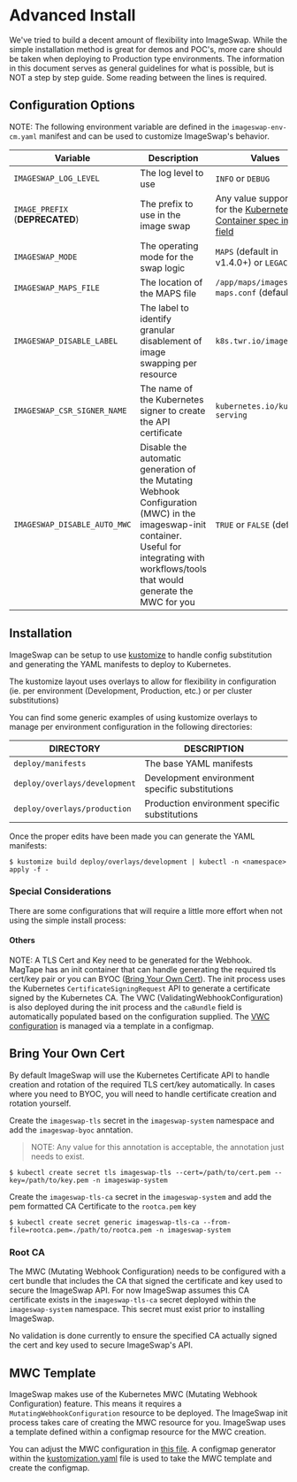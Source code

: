 # Advanced Install

We've tried to build a decent amount of flexibility into ImageSwap. While the simple installation method is great for demos and POC's, more care should be taken when deploying to Production type environments. The information in this document serves as general guidelines for what is possible, but is NOT a step by step guide. Some reading between the lines is required.

## Configuration Options

NOTE: The following environment variable are defined in the `imageswap-env-cm.yaml` manifest and can be used to customize ImageSwap's behavior.

| Variable                    | Description                                 | Values                        |
|---                          |---                                          |---                            |
| `IMAGESWAP_LOG_LEVEL`       | The log level to use                        | `INFO` or `DEBUG`             |
| `IMAGE_PREFIX` (**DEPRECATED**)          | The prefix to use in the image swap         | Any value supported for the [Kubernetes Container spec image field](https://kubernetes.io/docs/concepts/containers/images/#image-names)      |
| `IMAGESWAP_MODE`            | The operating mode for the swap logic       | `MAPS` (default in v1.4.0+) or `LEGACY`              |
| `IMAGESWAP_MAPS_FILE`       | The location of the MAPS file               | `/app/maps/imageswap-maps.conf` (default)            |
| `IMAGESWAP_DISABLE_LABEL`   | The label to identify granular disablement of image swapping per resource | `k8s.twr.io/imageswap` |
| `IMAGESWAP_CSR_SIGNER_NAME` | The name of the Kubernetes signer to create the API certificate | `kubernetes.io/kubelet-serving`  |
| `IMAGESWAP_DISABLE_AUTO_MWC`  | Disable the automatic generation of the Mutating Webhook Configuration (MWC) in the imageswap-init container. Useful for integrating with workflows/tools that would generate the MWC for you | `TRUE` or `FALSE` (default)   |

## Installation

ImageSwap can be setup to use [kustomize](https://kustomize.io) to handle config substitution and generating the YAML manifests to deploy to Kubernetes.

The kustomize layout uses overlays to allow for flexibility in configuration (ie. per environment (Development, Production, etc.) or per cluster substitutions)

You can find some generic examples of using kustomize overlays to manage per environment configuration in the following directories:

| DIRECTORY                       | DESCRIPTION                                       |
|---                              |---                                                |
| `deploy/manifests`              | The base YAML manifests                           |
| `deploy/overlays/development`   | Development environment specific substitutions    |
| `deploy/overlays/production`    | Production environment specific substitutions     |

Once the proper edits have been made you can generate the YAML manifests:

```shell
$ kustomize build deploy/overlays/development | kubectl -n <namespace> apply -f -
```

### Special Considerations

There are some configurations that will require a little more effort when not using the simple install process:

#### Others

NOTE: A TLS Cert and Key need to be generated for the Webhook. MagTape has an init container that can handle generating the required tls cert/key pair or you can BYOC ([Bring Your Own Cert](#bring-your-own-cert)). The init process uses the Kubernetes `CertificateSigningRequest` API to generate a certificate signed by the Kubernetes CA. The VWC (ValidatingWebhookConfiguration) is also deployed during the init process and the `caBundle` field is automatically populated based on the configuration supplied. The [VWC configuration](#vwc-template) is managed via a template in a configmap.

## Bring Your Own Cert

By default ImageSwap will use the Kubernetes Certificate API to handle creation and rotation of the required TLS cert/key automatically. In cases where you need to BYOC, you will need to handle certificate creation and rotation yourself.

Create the `imageswap-tls` secret in the `imageswap-system` namespace and add the `imageswap-byoc` anntation.

>NOTE: Any value for this annotation is acceptable, the annotation just needs to exist.

```shell
$ kubectl create secret tls imageswap-tls --cert=/path/to/cert.pem --key=/path/to/key.pem -n imageswap-system
```

Create the `imageswap-tls-ca` secret in the `imageswap-system` and add the pem formatted CA Certificate to the `rootca.pem` key

```shell
$ kubectl create secret generic imageswap-tls-ca --from-file=rootca.pem=./path/to/rootca.pem -n imageswap-system
```

### Root CA

The MWC (Mutating Webhook Configuration) needs to be configured with a cert bundle that includes the CA that signed the certificate and key used to secure the ImageSwap API. For now ImageSwap assumes this CA certificate exists in the `imageswap-tls-ca` secret deployed within the `imageswap-system` namespace. This secret must exist prior to installing ImageSwap.

No validation is done currently to ensure the specified CA actually signed the cert and key used to secure ImageSwap's API.

## MWC Template

ImageSwap makes use of the Kubernetes MWC (Mutating Webhook Configuration) feature. This means it requires a `MutatingWebhookConfiguration` resource to be deployed. The ImageSwap init process takes care of creating the MWC resource for you. ImageSwap uses a template defined within a configmap resource for the MWC creation.  

You can adjust the MWC configuration in [this file](/deploy/manifests/imageswap-mwc.yaml). A configmap generator within the [kustomization.yaml](/deploy/manifests/kustomization.yaml) file is used to take the MWC template and create the configmap.
